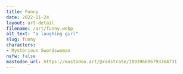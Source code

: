 ```yaml
---
title: Funny
date: 2022-11-24
layout: art-detail
filename: /art/funny.webp
alt_text: "a laughing girl"
slug: funny
characters:
- Mysterious Swordswoman
nsfw: false
mastodon_url: https://mastodon.art/@redstrate/109396806793764731
---
```

